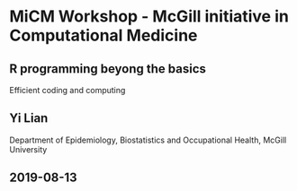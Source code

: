 # MiCM  Workshop - McGill initiative in Computational Medicine
## R programming beyong the basics
Efficient coding and computing
## Yi Lian
Department of Epidemiology, Biostatistics and Occupational Health, McGill University
## 2019-08-13
